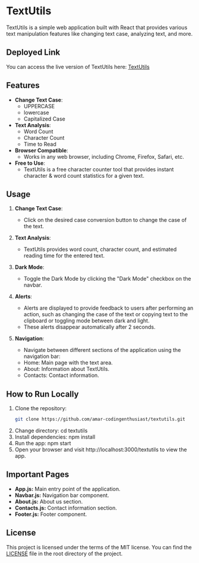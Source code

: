 # TextUtils

TextUtils is a simple web application built with React that provides various text manipulation features like changing text case, analyzing text, and more.

## Deployed Link

You can access the live version of TextUtils here: [TextUtils](https://amar-codingenthusiast.github.io/textutils/)

## Features

- **Change Text Case**:
  - UPPERCASE
  - lowercase
  - Capitalized Case
- **Text Analysis**:
  - Word Count
  - Character Count
  - Time to Read
- **Browser Compatible**:
  - Works in any web browser, including Chrome, Firefox, Safari, etc.
- **Free to Use**:
  - TextUtils is a free character counter tool that provides instant character & word count statistics for a given text.

## Usage

1. **Change Text Case**:
   - Click on the desired case conversion button to change the case of the text.

2. **Text Analysis**:
   - TextUtils provides word count, character count, and estimated reading time for the entered text.
   
3. **Dark Mode**:
   - Toggle the Dark Mode by clicking the "Dark Mode" checkbox on the navbar.

4. **Alerts**:
   - Alerts are displayed to provide feedback to users after performing an action, such as changing the case of the text or copying text to the clipboard or toggling mode between dark and light.
   - These alerts disappear automatically after 2 seconds.

5. **Navigation**:
   - Navigate between different sections of the application using the navigation bar:
   - Home: Main page with the text area.
   - About: Information about TextUtils.
   - Contacts: Contact information.

## How to Run Locally

1. Clone the repository:
   ```sh
   git clone https://github.com/amar-codingenthusiast/textutils.git
2. Change directory:
   cd textutils
3. Install dependencies:
   npm install
4. Run the app:
   npm start
5. Open your browser and visit http://localhost:3000/textutils to view the app.

## Important Pages
- **App.js:** Main entry point of the application.
- **Navbar.js:** Navigation bar component.
- **About.js:** About us section.
- **Contacts.js:** Contact information section.
- **Footer.js:** Footer component.

## License
This project is licensed under the terms of the MIT license. You can find the [LICENSE](LICENSE) file in the root directory of the project.
